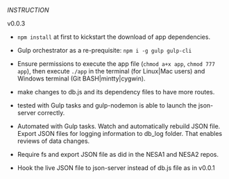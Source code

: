 *INSTRUCTION*

v0.0.3
- `npm install` at first to kickstart the download of app dependencies.

- Gulp orchestrator as a re-prequisite: `npm i -g gulp gulp-cli`

- Ensure permissions to execute the app file (`chmod a+x app`, `chmod 777 app`), then execute `./app` in the terminal (for Linux|Mac users) and Windows terminal (Git BASH|mintty|cygwin).

- make changes to db.js and its dependency files to have more routes.

- tested with Gulp tasks and gulp-nodemon is able to launch the json-server correctly.

- Automated with Gulp tasks. Watch and automatically rebuild JSON file. Export JSON files for logging information to db_log folder.
That enables reviews of data changes.

- Require fs and export JSON file as did in the NESA1 and NESA2 repos.
- Hook the live JSON file to json-server instead of db.js file as in v0.0.1